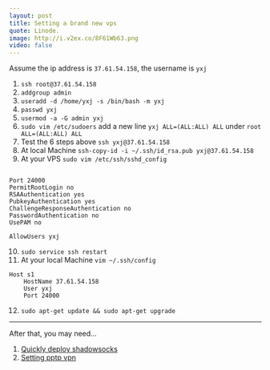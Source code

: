 ```yaml
---
layout: post
title: Setting a brand new vps
quote: Linode.
image: http://i.v2ex.co/8F61Wb63.png
video: false
---
```



Assume the ip address is `37.61.54.158`, the username is `yxj`

1. `ssh root@37.61.54.158`
2. `addgroup admin`
3. `useradd -d /home/yxj -s /bin/bash -m yxj`
4. `passwd yxj`
5. `usermod -a -G admin yxj`
6. `sudo vim /etc/sudoers` add a new line `yxj ALL=(ALL:ALL) ALL` under `root ALL=(ALL:ALL) ALL`
7. Test the 6 steps above `ssh yxj@37.61.54.158`
8. At local Machine `ssh-copy-id -i ~/.ssh/id_rsa.pub yxj@37.61.54.158`
9. At your VPS `sudo vim /etc/ssh/sshd_config`


~~~

Port 24000
PermitRootLogin no
RSAAuthentication yes
PubkeyAuthentication yes
ChallengeResponseAuthentication no
PasswordAuthentication no
UsePAM no

AllowUsers yxj
~~~

10. `sudo service ssh restart`
11. At your local Machine `vim ~/.ssh/config`

~~~
Host s1
    HostName 37.61.54.158
    User yxj
    Port 24000
~~~

12. `sudo apt-get update && sudo apt-get upgrade`


------------------

After that, you may need...

1. [Quickly deploy shadowsocks](http://blog.yxjxx.com/2015/01/01/Quickly-deploy-shadowsocks.html)
2. [Setting pptp vpn](http://blog.yxjxx.com/2014/07/16/setting-pptp-vpn.html)
